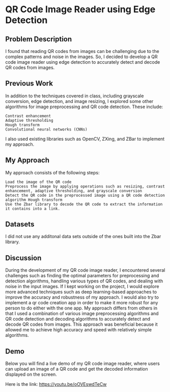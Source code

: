 # QR Code Image Reader using Edge Detection
## Problem Description

I found that reading QR codes from images can be challenging due to the complex patterns and noise in the images. So, I decided to develop a QR code image reader using edge detection to accurately detect and decode QR codes from images.
## Previous Work

In addition to the techniques covered in class, including grayscale conversion, edge detection, and image resizing, I explored some other algorithms for image preprocessing and QR code detection. These include:

    Contrast enhancement
    Adaptive thresholding
    Hough transform
    Convolutional neural networks (CNNs)

I also used existing libraries such as OpenCV, ZXing, and ZBar to implement my approach.
## My Approach

My approach consists of the following steps:

    Load the image of the QR code
    Preprocess the image by applying operations such as resizing, contrast enhancement, adaptive thresholding, and grayscale conversion
    Detect the QR code in the preprocessed image using a QR code detection algorithm Hough transform
    Use the Zbar library to decode the QR code to extract the information it contains into a link. 

## Datasets

I did not use any additonal data sets outside of the ones built into the Zbar library. 

## Discussion

During the development of my QR code image reader, I encountered several challenges such as finding the optimal parameters for preprocessing and detection algorithms, handling various types of QR codes, and dealing with noise in the input images. If I kept working on the project, I would explore more advanced techniques such as deep learning-based approaches to improve the accuracy and robustness of my approach. I would also try to implement a qr code creation app in order to make it more robust for any person to do either with the one app. My approach differs from others in that I used a combination of various image preprocessing algorithms and QR code detection and decoding algorithms to accurately detect and decode QR codes from images. This approach was beneficial because it allowed me to achieve high accuracy and speed with relatively simple algorithms.
## Demo

Below you will find a live demo of my QR code image reader, where users can upload an image of a QR code and get the decoded information displayed on the screen.

Here is the link: https://youtu.be/oOVEswdTeCw
